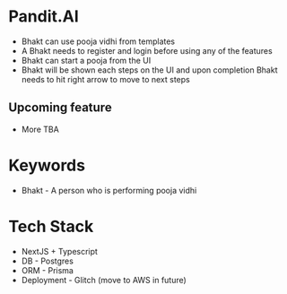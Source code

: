 # Pandit.AI
- Bhakt can use pooja vidhi from templates
- A Bhakt needs to register and login before using any of the features
- Bhakt can start a pooja from the UI
- Bhakt will be shown each steps on the UI and upon completion Bhakt needs to hit right arrow to move to next steps
## Upcoming feature
- More TBA

# Keywords
- Bhakt - A person who is performing pooja vidhi

# Tech Stack
- NextJS + Typescript
- DB - Postgres
- ORM - Prisma
- Deployment - Glitch (move to AWS in future)